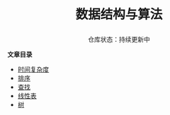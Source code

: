 #  <p align="center"> 数据结构与算法 </p>

<p align="center"> 仓库状态：持续更新中 </p>

</p>

**文章目录**
* [时间复杂度](https://github.com/MobileInterview/Algorithms/tree/main/sources/%E6%97%B6%E9%97%B4%E5%A4%8D%E6%9D%82%E5%BA%A6)
* [排序](https://github.com/MobileInterview/Algorithms/tree/main/sources/%E6%8E%92%E5%BA%8F)
* [查找](https://github.com/MobileInterview/Algorithms/tree/main/sources/%E6%9F%A5%E6%89%BE)
* [线性表](https://github.com/MobileInterview/Algorithms/tree/main/sources/%E7%BA%BF%E6%80%A7%E8%A1%A8)
* [树](https://github.com/MobileInterview/Algorithms/tree/main/sources/%E6%A0%91)
